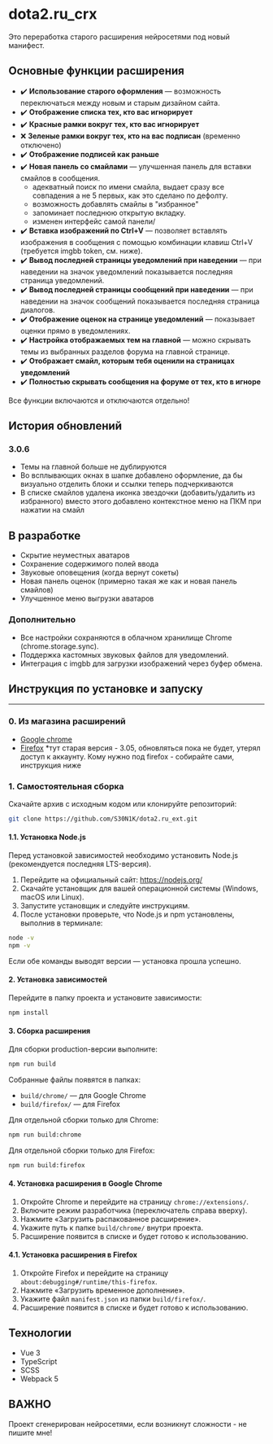 # dota2.ru_crx

Это переработка старого расширения нейросетями под новый манифест.

## Основные функции расширения

- ✔️ **Использование старого оформления** — возможность переключаться между новым и старым дизайном сайта.
- ✔️ **Отображение списка тех, кто вас игнорирует**
- ✔️ **Красные рамки вокруг тех, кто вас игнорирует**
- ❌ **Зеленые рамки вокруг тех, кто на вас подписан** (временно отключено)
- ✔️ **Отображение подписей как раньше**
- ✔️ **Новая панель со смайлами** — улучшенная панель для вставки смайлов в сообщения.
  - адекватный поиск по имени смайла, выдает сразу все совпадения а не 5 первых, как это сделано по дефолту.
  - возможность добавлять смайлы в "избранное"
  - запоминает последнюю открытую вкладку.
  - изменен интерфейс самой панели/
- ✔️ **Вставка изображений по Ctrl+V** — позволяет вставлять изображения в сообщения с помощью комбинации клавиш Ctrl+V (требуется imgbb token, см. ниже).
- ✔️ **Вывод последней страницы уведомлений при наведении** — при наведении на значок уведомлений показывается последняя страница уведомлений.
- ✔️ **Вывод последней страницы сообщений при наведении** — при наведении на значок сообщений показывается последняя страница диалогов.
- ✔️ **Отображение оценок на странице уведомлений** — показывает оценки прямо в уведомлениях.
- ✔️ **Настройка отображаемых тем на главной** — можно скрывать темы из выбранных разделов форума на главной странице.
- ✔️ **Отображает смайл, которым тебя оценили на страницах уведомлений** 
- ✔️ **Полностью скрывать сообщения на форуме от тех, кто в игноре** 

Все функции включаются и отключаются отдельно!

## История обновлений
### 3.0.6
- Темы на главной больше не дублируются
- Во всплывающих окнах в шапке добавлено оформление, да бы визуально отделить блоки и ссылки теперь подчеркиваются
- В списке смайлов удалена иконка звездочки (добавить/удалить из избранного) вместо этого добавлено контекстное меню на ПКМ при нажатии на смайл

## В разработке
- Скрытие неуместных аватаров
- Сохранение содержимого полей ввода
- Звуковые оповещения (когда вернут сокеты)
- Новая панель оценок (примерно такая же как и новая панель смайлов)
- Улучшенное меню выгрузки аватаров

### Дополнительно
- Все настройки сохраняются в облачном хранилище Chrome (chrome.storage.sync).
- Поддержка кастомных звуковых файлов для уведомлений.
- Интеграция с imgbb для загрузки изображений через буфер обмена.

## Инструкция по установке и запуску

---
### 0. Из магазина расширений
- [Google chrome](https://chromewebstore.google.com/detail/dota2ruext/nmdhjkimgodhajlapkgollhebkajogdg?pli=1)
- [Firefox](https://addons.mozilla.org/ru/firefox/addon/dota2-ru_ext/) *тут старая версия - 3.05, обновляться пока не будет, утерял доступ к аккаунту. Кому нужно под firefox - собирайте сами, инструкция ниже

### 1. Самостоятельная сборка

Скачайте архив с исходным кодом или клонируйте репозиторий:
```sh
git clone https://github.com/S30N1K/dota2.ru_ext.git
```

#### 1.1. Установка Node.js

Перед установкой зависимостей необходимо установить Node.js (рекомендуется последняя LTS-версия).

1. Перейдите на официальный сайт: https://nodejs.org/
2. Скачайте установщик для вашей операционной системы (Windows, macOS или Linux).
3. Запустите установщик и следуйте инструкциям.
4. После установки проверьте, что Node.js и npm установлены, выполнив в терминале:

```sh
node -v
npm -v
```

Если обе команды выводят версии — установка прошла успешно.

#### 2. Установка зависимостей

Перейдите в папку проекта и установите зависимости:
```sh
npm install
```

#### 3. Сборка расширения

Для сборки production-версии выполните:
```sh
npm run build
```

Собранные файлы появятся в папках:
- `build/chrome/` — для Google Chrome
- `build/firefox/` — для Firefox

Для отдельной сборки только для Chrome:
```sh
npm run build:chrome
```

Для отдельной сборки только для Firefox:
```sh
npm run build:firefox
```

#### 4. Установка расширения в Google Chrome

1. Откройте Chrome и перейдите на страницу `chrome://extensions/`.
2. Включите режим разработчика (переключатель справа вверху).
3. Нажмите «Загрузить распакованное расширение».
4. Укажите путь к папке `build/chrome/` внутри проекта.
5. Расширение появится в списке и будет готово к использованию.

#### 4.1. Установка расширения в Firefox

1. Откройте Firefox и перейдите на страницу `about:debugging#/runtime/this-firefox`.
2. Нажмите «Загрузить временное дополнение».
3. Укажите файл `manifest.json` из папки `build/firefox/`.
4. Расширение появится в списке и будет готово к использованию.

## Технологии
- Vue 3
- TypeScript
- SCSS
- Webpack 5


## ВАЖНО
Проект сгенерирован нейросетями, если возникнут сложности - не пишите мне! 